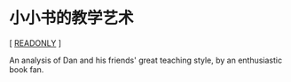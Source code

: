 # 小小书的教学艺术

[ [READONLY](https://readonly.link/books/github.com/xieyuheng/didactic-art-of-the-little-books) ]

An analysis of Dan and his friends' great teaching style, by an enthusiastic book fan.
